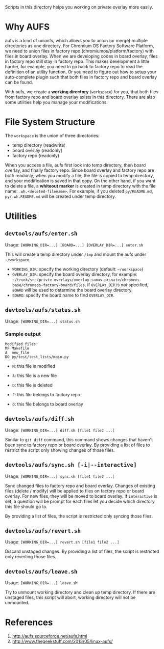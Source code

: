 Scripts in this directory helps you working on private overlay more easily.

# Why AUFS
aufs is a kind of unionfs, which allows you to union (or merge) multiple
directories as one directory.  For Chromium OS Factory Software Platform, we
need to union files in factory repo (chromiumos/platform/factory) with files in
board overlay.  When we are developing codes in board overlay, files in factory
repo still stay in factory repo.  This makes development a little harder, for
example, you need to go back to factory repo to read the definition of an
utility function.  Or you need to figure out how to setup your auto-complete
plugin such that both files in factory repo and board overlay can be found.

With aufs, we create a **working directory** (`workspace`) for you, that both
files from factory repo and board overlay exists in this directory.  There are
also some utilities help you manage your modifications.

# File System Structure
The `workspace` is the union of three directories:
* temp directory (readwrite)
* board overlay (readonly)
* factory repo (readonly)

When you access a file, aufs first look into temp directory, then board
overlay, and finally factory repo.  Since board overlay and factory repo are
both readonly, when you modify a file, the file is copied to temp directory,
and your modification is saved in that copy.  On the other hand, if you want to
delete a file, a **whiteout marker** is created in temp directory with the file
name: `.wh.<deleted-filename>`.  For example, if you deleted `py/README.md`,
`py/.wh.README.md` will be created under temp directory.

# Utilities
## `devtools/aufs/enter.sh`
Usage: `[WORKING_DIR=...] [BOARD=...] [OVERLAY_DIR=...] enter.sh`

This will create a temp directory under `/tmp` and mount the aufs under
`~/workspace`.
* `WORKING_DIR`: specify the working directory (default: `~/workspace`)
* `OVERLAY_DIR`: specify the board overlay directory, for example:
    `~/trunk/src/privte-overlays/overlay-samus-private/chromeos-base/chromeos-factory-board/files`.
    If `OVERLAY_DIR` is not specified, `BOARD` will be used to determine the
    board overlay directory.
* `BOARD`: specify the board name to find `OVERLAY_DIR`.

## `devtools/aufs/status.sh`
Usage: `[WORKING_DIR=...] status.sh`

### Sample output
```
Modified files:
MF Makefile
A  new_file
DO py/test/test_lists/main.py
```

* `M`: this file is modified
* `A`: this file is a new file
* `D`: this file is deleted

* `F`: this file belongs to factory repo
* `O`: this file belongs to board overlay

## `devtools/aufs/diff.sh`
Usage: `[WORKING_DIR=...] diff.sh [file1 file2 ...]`

Similar to `git diff` command, this command shows changes that haven't been
sync to factory repo or board overlay.  By providing a list of files to
restrict the script only showing changes of those files.

## `devtools/aufs/sync.sh [-i|--interactive]`
Usage: `[WORKING_DIR=...] sync.sh [file1 file2 ...]`

Sync changed files to factory repo and board overlay.  Changes of existing
files (delete / modify) will be applied to files on factory repo or board
overlay.  For new files, they will be moved to board overlay.  If `interactive`
is set, a question will be prompt for each files let you decide which directory
this file should go to.

By providing a list of files, the script is restricted only syncing those files.

## `devtools/aufs/revert.sh`
Usage: `[WORKING_DIR=...] revert.sh [file1 file2 ...]`

Discard unstaged changes.  By providing a list of files, the script is
restricted only reverting those files.

## `devtools/aufs/leave.sh`
Usage: `[WORKING_DIR=...] leave.sh`

Try to unmount working directory and clean up temp directory.  If there are
unstaged files, this script will abort, working directory will not be unmounted.

# References
1. http://aufs.sourceforge.net/aufs.html
2. http://www.thegeekstuff.com/2013/05/linux-aufs/

